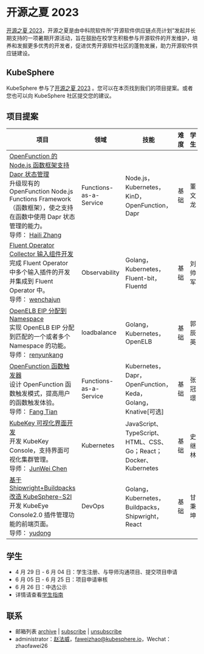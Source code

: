 # 开源之夏 2023

[开源之夏 2023](https://summer-ospp.ac.cn/)，开源之夏是由中科院软件所“开源软件供应链点亮计划”发起并长期支持的一项暑期开源活动，旨在鼓励在校学生积极参与开源软件的开发维护，培养和发掘更多优秀的开发者，促进优秀开源软件社区的蓬勃发展，助力开源软件供应链建设。

## KubeSphere

KubeSphere 参与了[开源之夏 2023](https://summer-ospp.ac.cn/org/orgdetail/669ff0b7-2366-4bf3-8ffb-10f79089a45a?lang=zh) 。您可以在本页找到我们的项目提案。或者您也可以向 KubeSphere 社区提交您的建议。

## 项目提案

| 项目                                                                                                                                                                           | 领域           | 技能                        | 难 度 | 学生 |
|------------------------------------------------------------------------------------------------------------------------------------------------------------------------------|--------------|---------------------------|----| --- |
| [OpenFunction 的 Node.js 函数框架支持 Dapr 状态管理](https://github.com/kubesphere/community/blob/master/sig-advocacy-and-outreach/ospp-2023/openfunction-nodejs-function-framework-upgrade_zh-CN.md) <br/>升级现有的 OpenFunction Node.js Functions Framework（函数框架），使之支持在函数中使用 Dapr 状态管理的能力。<br/>导师： [Haili Zhang](https://github.com/webup) | Functions-as-a-Service    | Node.js，Kubernetes，KinD，OpenFunction，Dapr    | 基础 |董文龙  |
| [Fluent Operator Collector 输入组件开发](https://github.com/kubesphere/community/blob/master/sig-advocacy-and-outreach/ospp-2023/fluent-operator-input-plugin-development.md) <br/>完成 Fluent Operator 中多个输入插件的开发并集成到 Fluent Operator 中。<br/>导师： [wenchajun](https://github.com/wenchajun)  | Observability | Golang，Kubernetes，Fluent-bit，Fluentd | 基础 |刘帅军  |
| [OpenELB EIP 分配到 Namespace](https://github.com/kubesphere/community/blob/master/sig-advocacy-and-outreach/ospp-2023/openelb-eip-binding-namespaces.md) <br/>实现 OpenELB EIP 分配到匹配的一个或者多个 Namespace 的功能。<br/>导师： [renyunkang](https://github.com/renyunkang/) | loadbalance   | Golang，Kubernetes，OpenELB    | 基础 |郭辰英  |
| [OpenFunction 函数触发器](https://github.com/kubesphere/community/blob/master/sig-advocacy-and-outreach/ospp-2023/openfunction-function-trigger.md) <br/>设计 OpenFunction 函数触发模式，提高用户的函数触发体验。<br/>导师： [Fang Tian ](https://github.com/tpiperatgod/) | Functions-as-a-Service   | Kubernetes，Dapr，OpenFunction，Keda，Golang，Knative[可选] | 基础 |张冠璟  |
| [KubeKey 可视化界面开发](https://github.com/kubesphere/community/blob/master/sig-advocacy-and-outreach/ospp-2023/kubekey-console_zh-CN.md) <br/>开发 KubeKey Console，支持界面可视化集群管理。<br/>导师： [JunWei Chen](https://github.com/liangzai006) |Kubernetes | JavaScript、TypeScript、HTML、CSS、Go；React；Docker、Kubernetes | 基础 |	史继林  |
| [基于 Shipwright+Buildpacks 改造 KubeSphere-S2I](https://github.com/kubesphere/community/blob/master/sig-advocacy-and-outreach/ospp-2023/kubesphere-s2i-upgrade-with-buildpacks_zh-CN.md) <br/>开发 KubeEye Console2.0 插件管理功能的前端页面。<br/>导师： [yudong](https://github.com/yudong2015) |  DevOps  | Golang，Kubernetes，Buildpacks，Shipwright，React| 基础 |甘秉坤  |

## 学生

* 4 月 29 日 - 6 月 04 日：学生注册、与导师沟通项目、提交项目申请
* 6 月 05 日 - 6 月 25 日：项目申请审核
* 6 月 26 日：中选公示
* 详情请查看[学生指南](https://summer-ospp.ac.cn/help/student/)

## 联系

- 邮箱列表 [archive](https://groups.google.com/group/kubesphere-sig-advocacy-and-outreach/topics) | [subscribe](mailto:kubesphere-sig-advocacy-and-outreach+subscribe@googlegroups.com) | [unsubscribe](mailto:kubesphere-sig-advocacy-and-outreach+unsubscribe@googlegroups.com)
- administrator：[赵法威](https://github.com/faweizhao26)，faweizhao@kubesphere.io，Wechat：zhaofawei26
